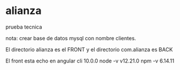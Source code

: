 # alianza
prueba tecnica

nota: crear base de datos mysql con nombre clientes.

El directorio alianza es el FRONT
y el directorio com.alianza  es BACK

El front esta echo en angular cli 10.0.0
node -v  v12.21.0
npm -v 6.14.11
